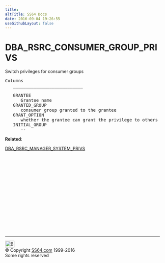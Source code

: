 ```yaml
---
title:
altTitle: SS64 Docs
date: 2016-09-04 19:26:55
useGithubLayout: false
---
```

<!-- #BeginLibraryItem "/Library/head_orad.lbi" --><!-- #EndLibraryItem --><h1>DBA_RSRC_CONSUMER_GROUP_PRIVS </h1><p> Switch privileges for consumer groups </p> 
 
<pre>Columns
   ___________________________
 
   GRANTEE
      Grantee name
   GRANTED_GROUP
      consumer group granted to the grantee
   GRANT_OPTION
      whether the grantee can grant the privilege to others
   INITIAL_GROUP
      --</pre>
<p><b>Related:</b></p>
<p><a href="DBA_RSRC_MANAGER_SYSTEM_PRIVS.html">DBA_RSRC_MANAGER_SYSTEM_PRIVS</a></p><!-- #BeginLibraryItem "/Library/foot_orad.lbi" --><p>
<!-- oracle-footer -->
<ins class="adsbygoogle" style="display:inline-block;width:300px;height:250px" data-ad-client="ca-pub-6140977852749469" data-ad-slot="4275490898"></ins>
<script>
(adsbygoogle = window.adsbygoogle || []).push({});
</script></p>
<hr>
<div id="bl" class="footer"><a href="DBA_RSRC_CONSUMER_GROUP_PRIVS.html#"><img src="../images/top.png" width="30" height="22" alt="Back to the Top"></a></div>
<div id="br" class="footer, tagline">© Copyright <a href="http://ss64.com/">SS64.com</a> 1999-2016<br>
Some rights reserved</div>
<!-- #EndLibraryItem -->

